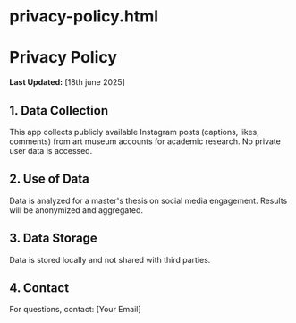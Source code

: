 # privacy-policy.html
<!DOCTYPE html>
<html>
<head>
  <title>Privacy Policy - MuseumSocialResearch</title>
</head>
<body>
  <h1>Privacy Policy</h1>
  <p><strong>Last Updated:</strong> [18th june 2025]</p>
  
  <h2>1. Data Collection</h2>
  <p>This app collects publicly available Instagram posts (captions, likes, comments) from art museum accounts for academic research. No private user data is accessed.</p>
  
  <h2>2. Use of Data</h2>
  <p>Data is analyzed for a master's thesis on social media engagement. Results will be anonymized and aggregated.</p>
  
  <h2>3. Data Storage</h2>
  <p>Data is stored locally and not shared with third parties.</p>
  
  <h2>4. Contact</h2>
  <p>For questions, contact: [Your Email]</p>
</body>
</html>
